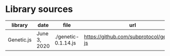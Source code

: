 # Library sources

| library | date | file | url |
|---------|---------|------|-----|
| Genetic.js | June 3, 2020 | ./genetic-0.1.14.js | https://github.com/subprotocol/genetic-js |